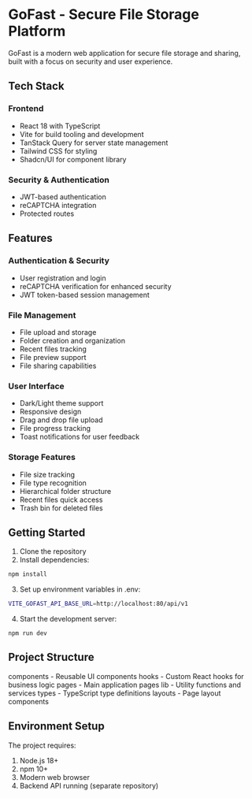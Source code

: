 
# GoFast - Secure File Storage Platform

GoFast is a modern web application for secure file storage and sharing, built with a focus on security and user experience.

## Tech Stack

### Frontend

- React 18 with TypeScript
- Vite for build tooling and development
- TanStack Query for server state management
- Tailwind CSS for styling
- Shadcn/UI for component library

### Security & Authentication

- JWT-based authentication
- reCAPTCHA integration
- Protected routes

## Features

### Authentication & Security

- User registration and login
- reCAPTCHA verification for enhanced security
- JWT token-based session management

### File Management

- File upload and storage
- Folder creation and organization
- Recent files tracking
- File preview support
- File sharing capabilities

### User Interface

- Dark/Light theme support
- Responsive design
- Drag and drop file upload
- File progress tracking
- Toast notifications for user feedback

### Storage Features

- File size tracking
- File type recognition
- Hierarchical folder structure
- Recent files quick access
- Trash bin for deleted files

## Getting Started

1. Clone the repository
2. Install dependencies:

```sh
npm install
```

3. Set up environment variables in .env:
```sh
VITE_GOFAST_API_BASE_URL=http://localhost:80/api/v1
```
4. Start the development server:
```
npm run dev
```

## Project Structure
components - Reusable UI components
hooks - Custom React hooks for business logic
pages - Main application pages
lib - Utility functions and services
types - TypeScript type definitions
layouts - Page layout components

## Environment Setup
The project requires:

1. Node.js 18+
2. npm 10+
3. Modern web browser
4. Backend API running (separate repository)

